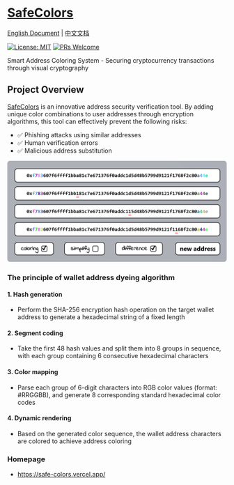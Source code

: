 # [SafeColors](https://safe-colors.vercel.app/) 

[English Document](README.md) | [中文文档](README_zh.md)

[![License: MIT](https://img.shields.io/badge/License-MIT-yellow.svg)](https://opensource.org/licenses/MIT)
[![PRs Welcome](https://img.shields.io/badge/PRs-welcome-brightgreen.svg)](https://github.com/yourusername/safecolors/pulls)

Smart Address Coloring System - Securing cryptocurrency transactions through visual cryptography

## Project Overview

[SafeColors](https://safe-colors.vercel.app/) is an innovative address security verification tool. By adding unique color combinations to user addresses through encryption algorithms, this tool can effectively prevent the following risks:

- ✅ Phishing attacks using similar addresses
- ✅ Human verification errors
- ✅ Malicious address substitution

<p align="center">
  <img src="./public/image.png" alt="new" width="800" style="border-radius: 6px;"/><br>
</p>

### The principle of wallet address dyeing algorithm

#### 1.   Hash generation
- Perform the SHA-256 encryption hash operation on the target wallet address to generate a hexadecimal string of a fixed length

#### 2.   Segment coding
- Take the first 48 hash values and split them into 8 groups in sequence, with each group containing 6 consecutive hexadecimal characters

#### 3.   Color mapping
- Parse each group of 6-digit characters into RGB color values (format: #RRGGBB), and generate 8 corresponding standard hexadecimal color codes

#### 4.   Dynamic rendering
- Based on the generated color sequence, the wallet address characters are colored to achieve address coloring

### Homepage
- https://safe-colors.vercel.app/